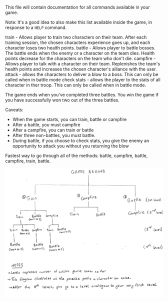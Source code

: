 This file will contain documentation for all commands available in your game.

Note:  It's a good idea to also make this list available inside the game, in response to a `HELP` command.

train - Allows player to train two characters on their team. After each training session, the chosen characters experience goes up, and each character loses two health points.
battle - Allows player to battle bosses. The battle ends when the enemy or a character on the team dies. Health points decrease for the characters on the team who don't die.
campfire - Allows player to talk with a character on their team. Replenishes the team's health points and increases the chosen character's alliance with the user.
attack - allows the characters to deliver a blow to a boss. This can only be called when in battle mode
check stats - allows the player to the stats of all character in ther troop. This can only be called when in battle mode. 

The game ends when you've completed three battles. You win the game if you have successfully won two out of the three battles. 

Caveats: 
- When the game starts, you can train, battle or campfire
- After a battle, you must campfire
- After a campfire, you can train or battle
- After three non-battles, you must battle.
- During battle, if you choose to check stats, you give the enemy an opportunity to attack you without you returning the blow

Fastest way to go through all of the methods: battle, campfire, battle, campfire, train, battle.

![GamePath](GamePath.jpg)  